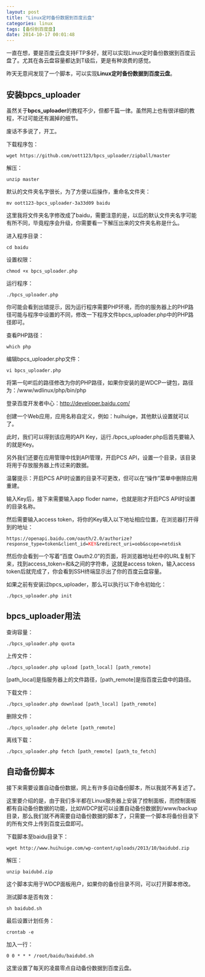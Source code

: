 ```yaml
---
layout: post
title: "Linux定时备份数据到百度云盘"
categories: linux
tags: [备份到百度盘]
date: 2014-10-17 00:01:48
---
```



<p>一直在想，要是百度云盘支持FTP多好，就可以实现Linux定时备份数据到百度云盘了。尤其在各云盘容量都达到T级后，更是有种浪费的感觉。</p>
<p>昨天无意间发现了一个脚本，可以实现<strong>Linux定时备份数据到百度云盘</strong>。</p>
<h2>安装bpcs_uploader</h2>
<p>虽然关于<strong>bpcs_uploader</strong>的教程不少，但都千篇一律。虽然网上也有很详细的教程，不过可能还有漏掉的细节。</p>
<p>废话不多说了，开工。</p>
<p>下载程序包：</p>
<p><code>wget https://github.com/oott123/bpcs_uploader/zipball/master</code></p>
<p>解压：</p>
<p><code>unzip master</code></p>
<p>默认的文件夹名字很长，为了方便以后操作，重命名文件夹：</p>
<p><code>mv oott123-bpcs_uploader-3a33d09 baidu</code></p>
<p>这里我将文件夹名字修改成了baidu，需要注意的是，以后的默认文件夹名字可能有所不同，毕竟程序会升级，你需要看一下解压出来的文件夹名称是什么。</p>
<p>进入程序目录：</p>
<p><code>cd baidu</code></p>
<p>设置权限：</p>
<p><code>chmod +x bpcs_uploader.php</code></p>
<p>运行程序：</p>
<p><code>./bpcs_uploader.php</code></p>
<p>你可能会看到出错提示，因为运行程序需要PHP环境，而你的服务器上的PHP路径可能与程序中设置的不同，修改一下程序文件bpcs_uploader.php中的PHP路径即可。</p>
<p>查看PHP路径：</p>
<p><code>which php</code></p>
<p>编辑bpcs_uploader.php文件：</p>
<p><code>vi&nbsp;bpcs_uploader.php</code></p>
<p>将第一句#!后的路径修改为你的PHP路径，如果你安装的是WDCP一键包，路径为：/www/wdlinux/php/bin/php</p>
<p>登录百度开发者中心：<a href="http://developer.baidu.com/" target="_blank">http://developer.baidu.com/</a></p>
<p>创建一个Web应用，应用名称自定义，例如：huihuige，其他默认设置就可以了。</p>
<p>此时，我们可以得到该应用的API Key，运行./bpcs_uploader.php后首先要输入的就是Key。</p>
<p>另外我们还要在应用管理中找到API管理，开启PCS API，设置一个目录，该目录将用于存放服务器上传过来的数据。</p>
<p>温馨提示：开启PCS API时设置的目录不可更改，但可以在“操作”菜单中删除应用重建。</p>
<p>输入Key后，接下来需要输入app floder name，也就是刚才开启PCS API时设置的目录名称。</p>
<p>然后需要输入access token，将你的Key填入以下地址相应位置，在浏览器打开得到的地址：</p>
<p><code>https://openapi.baidu.com/oauth/2.0/authorize?response_type=token&amp;client_id=<span style="color: #ff0000;">KEY</span>&amp;redirect_uri=oob&amp;scope=netdisk</code></p>
<p>然后你会看到一个写着“百度 Oauth2.0”的页面，将浏览器地址栏中的URL复制下来，找到access_token=和&amp;之间的字符串，这就是access token，输入access token后就完成了，你会看到SSH终端显示出了你的百度云盘容量。</p>
<p>如果之前有安装过bpcs_uploader，那么可以执行以下命令初始化：</p>
<p><code>./bpcs_uploader.php init</code></p>
<h2>bpcs_uploader用法</h2>
<p>查询容量：</p>
<p><code>./bpcs_uploader.php quota</code></p>
<p>上传文件：</p>
<p><code>./bpcs_uploader.php upload [path_local] [path_remote]</code></p>
<p>[path_local]是指服务器上的文件路径，[path_remote]是指百度云盘中的路径。</p>
<p>下载文件：</p>
<p><code>./bpcs_uploader.php download [path_local] [path_remote]</code></p>
<p>删除文件：</p>
<p><code>./bpcs_uploader.php delete [path_remote]</code></p>
<p>离线下载：</p>
<p><code>./bpcs_uploader.php fetch [path_remote] [path_to_fetch]</code></p>
<h2>自动备份脚本</h2>
<p>接下来需要设置自动备份数据，网上有许多自动备份脚本，所以我就不再复述了。</p>
<p>这里要介绍的是，由于我们多半都在Linux服务器上安装了控制面板，而控制面板都有自动备份数据的功能，比如WDCP就可以设置自动备份数据到/www/backup目录，那么我们就不再需要自动备份数据的脚本了，只需要一个脚本将备份目录下的所有文件上传到百度云盘即可。</p>
<p>下载脚本至baidu目录下：</p>
<p><code>wget&nbsp;http://www.huihuige.com/wp-content/uploads/2013/10/baidubd.zip</code></p>
<p>解压：</p>
<p><code>unzip baidubd.zip</code></p>
<p>这个脚本实用于WDCP面板用户，如果你的备份目录不同，可以打开脚本修改。</p>
<p>测试脚本是否有效：</p>
<p><code>sh baidubd.sh</code></p>
<p>最后设置计划任务：</p>
<p><code>crontab -e</code></p>
<p>加入一行：</p>
<p><code>0 0 * * * /root/baidu/baidubd.sh</code></p>
<p>这里设置了每天的凌晨零点自动备份数据到百度云盘。</p>
			
